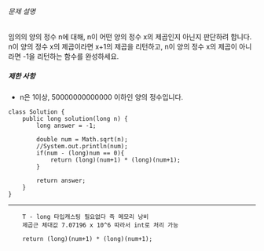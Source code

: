 ###### 문제 설명

임의의 양의 정수 n에 대해, n이 어떤 양의 정수 x의 제곱인지 아닌지 판단하려 합니다.  
n이 양의 정수 x의 제곱이라면 x+1의 제곱을 리턴하고, n이 양의 정수 x의 제곱이 아니라면 -1을 리턴하는 함수를 완성하세요.

##### 제한 사항

-   n은 1이상, 50000000000000 이하인 양의 정수입니다.

```
class Solution {
    public long solution(long n) {
        long answer = -1;
        
        double num = Math.sqrt(n);
        //System.out.println(num);
        if(num - (long)num == 0){
            return (long)(num+1) * (long)(num+1);
        }
        
        return answer;
    }
}
```


------------------------------------------------------------------

```
	T - long 타입캐스팅 필요없다 즉 메모리 낭비
	제곱근 체대값 7.07196 x 10^6 따라서 int로 처리 가능 
	
	return (long)(num+1) * (long)(num+1);
	
```